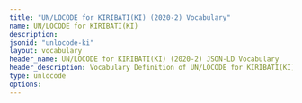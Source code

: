 ```yaml
---
title: "UN/LOCODE for KIRIBATI(KI) (2020-2) Vocabulary"
name: UN/LOCODE for KIRIBATI(KI) 
description: 
jsonid: "unlocode-ki"
layout: vocabulary
header_name: UN/LOCODE for KIRIBATI(KI) (2020-2) JSON-LD Vocabulary
header_description: Vocabulary Definition of UN/LOCODE for KIRIBATI(KI) (2020-2) semantics in HTML format. JSON-LD format is available at [unlocode-ki.jsonld](/vocabulary/unlocode-ki.jsonld)
type: unlocode
options:
---
```

